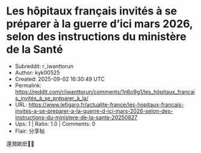 # Les hôpitaux français invités à se préparer à la guerre d’ici mars 2026, selon des instructions du ministère de la Santé

- Subreddit: r_iwanttorun
- Author: kyk00525
- Created: 2025-09-02 16:30:49 UTC
- Permalink: https://reddit.com/r/iwanttorun/comments/1n6o9g1/les_hôpitaux_français_invités_à_se_préparer_à_la/
- URL: https://www.lefigaro.fr/actualite-france/les-hopitaux-francais-invites-a-se-preparer-a-la-guerre-d-ici-mars-2026-selon-des-instructions-du-ministere-de-la-sante-20250827
- Ups: 1 | Ratio: 1.0 | Comments: 0
- Flair: 分享帖


還潤歐麽😬😬

